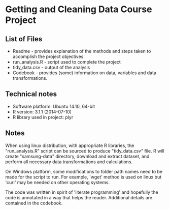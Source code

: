 # Getting and Cleaning Data Course Project

## List of Files
- Readme - provides explanation of the methods and steps taken to accomplish the project objectives.
- run_analysis.R - script used to complete the project
- tidy_data.csv - output of the analysis
- Codebook - provides (some) information on data, variables and data transformations.

## Technical notes
- Software platform: Ubuntu 14.10, 64-bit
- R version: 3.1.1 (2014-07-10)
- R library used in project: plyr

## Notes
When using linux distribution, with appropriate R libraries, the "run_analysis.R" script can be sourced to produce "tidy_data.csv" file. R will create "samsung-data" directory, download and extract dataset, and perform all necessary data transformations and calculations.

On Windows platform, some modifications to folder path names need to be made for the script to run. For example, 'wget' method is used on linux but 'curl' may be needed on other operating systems. 

The code was written in spirit of 'literate programming' and hopefully the code is annotated in a way that helps the reader. Additional details are contained in the codebook.
